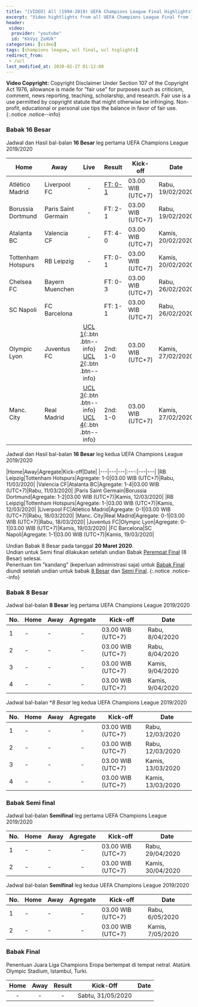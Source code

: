 ```yaml
---
title: "[VIDEO] All (1994-2019) UEFA Champions League Final Highlights"
excerpt: "Video hightlights from all UEFA Champions League Final from 1994 until 2019"
header:
 video:
  provider: "youtube"
  id: "KkVyz_ZaXUk"
categories: [video]
tags: [champions league, ucl final, ucl higlights]
redirect_from:
 - /ucl
last_modified_at: 2020-02-27 01:12:08
---
```

**Video Copyright:** Copyright Disclaimer Under Section 107 of the Copyright Act 1976, allowance is made for "fair use" for purposes such as criticism, comment, news reporting, teaching, scholarship, and research. Fair use is a use permitted by copyright statute that might otherwise be infringing. Non-profit, educational or personal use tips the balance in favor of fair use.
{:.notice .notice--info}

### Babak 16 Besar

Jadwal dan Hasil bal-balan **16 Besar** leg pertama UEFA Champions League 2019/2020

|Home|Away|Live|Result|Kick-off|Date|
|---|---|:---:|---|---|---|
|Atlético Madrid|Liverpool FC|-|[FT: 0-1](/liverpool/ucl-away-vs-atletico/)|03.00 WIB (UTC+7)|Rabu, 19/02/2020|
|Borussia Dortmund|Paris Saint Germain|-|FT: 2-1|03.00 WIB (UTC+7)|Rabu, 19/02/2020|
|Atalanta BC|Valencia CF|-|FT: 4-0|03.00 WIB (UTC+7)|Kamis, 20/02/2020|
|Tottenham Hotspurs|RB Leipzig|-|FT: 0-1|03.00 WIB (UTC+7)|Kamis, 20/02/2020|
|Chelsea FC|Bayern Muenchen||FT: 0-3|03.00 WIB (UTC+7)|Rabu, 26/02/2020|
|SC Napoli|FC Barcelona||FT: 1-1|03.00 WIB (UTC+7)|Rabu, 26/02/2020|
|Olympic Lyon|Juventus FC|[UCL 1](/uclkamis1){:.btn .btn--info} [UCL 2](/uclkamis2){:.btn .btn--info}|2nd: 1-0|03.00 WIB (UTC+7)|Kamis, 27/02/2020|
|Manc. City|Real Madrid|[UCL 3](/uclkamis3){:.btn .btn--info} [UCL 4](/uclkamis4){:.btn .btn--info}|2nd: 1-0|03.00 WIB (UTC+7)|Kamis, 27/02/2020|

Jadwal dan Hasil bal-balan **16 Besar** leg kedua UEFA Champions League 2019/2020

|Home|Away|Agregate|Kick-off|Date|
|---|---|---|:---:|---|---|
|RB Leipzig|Tottenham Hotspurs|Agregate: 1-0|03.00 WIB (UTC+7)|Rabu, 11/03/2020|
|Valencia CF|Atalanta BC|Agregate: 1-4|03.00 WIB (UTC+7)|Rabu, 11/03/2020|
|Paris Saint Germain|Borussia Dortmund|Agregate: 1-2|03.00 WIB (UTC+7)|Kamis, 12/03/2020|
|RB Leipzig|Tottenham Hotspurs|Agregate: 1-|03.00 WIB (UTC+7)|Kamis, 12/03/2020|
|Liverpool FC|Atlético Madrid|Agregate: 0-1|03.00 WIB (UTC+7)|Rabu, 18/03/2020|
|Manc. City|Real Madrid|Agregate: 0-1|03.00 WIB (UTC+7)|Rabu, 18/03/2020|
|Juventus FC|Olympic Lyon|Agregate: 0-1|03.00 WIB (UTC+7)|Kamis, 19/03/2020|
|FC Barcelona|SC Napoli|Agregate: 1-1|03.00 WIB (UTC+7)|Kamis, 19/03/2020|

Undian Babak 8 Besar pada tanggal **20 Maret 2020**. <br/>
Undian untuk Semi final dilakukan setelah undian Babak [Perempat Final](#babak-8-besar) (8 Besar) selesai. <br/>
Penentuan tim "kandang" (keperluan administrasi saja) untuk [Babak Final](#babak-final) diundi setelah undian untuk babak [8 Besar](#babak-8-besar) dan [Semi Final](#babak-semi-final).
{:.notice .notice--info}

### Babak 8 Besar

Jadwal bal-balan **8 Besar** leg pertama UEFA Champions League 2019/2020

|No.|Home|Away|Agregate|Kick-off|Date|
|---|---|---|:---:|---|---|
|1| - | - | - |03.00 WIB (UTC+7)|Rabu, 8/04/2020|
|2| - | - | - |03.00 WIB (UTC+7)|Rabu, 8/04/2020|
|3| - | - | - |03.00 WIB (UTC+7)|Kamis, 9/04/2020|
|4| - | - | - |03.00 WIB (UTC+7)|Kamis, 9/04/2020|

Jadwal bal-balan **8 Besar* leg kedua UEFA Champions League 2019/2020

|No.|Home|Away|Agregate|Kick-off|Date|
|---|---|---|:---:|---|---|
|1| - | - | - |03.00 WIB (UTC+7)|Rabu, 12/03/2020|
|2| - | - | - |03.00 WIB (UTC+7)|Rabu, 12/03/2020|
|3| - | - | - |03.00 WIB (UTC+7)|Kamis, 13/03/2020|
|4| - | - | - |03.00 WIB (UTC+7)|Kamis, 13/03/2020|

### Babak Semi final

Jadwal bal-balan **Semifinal** leg pertama UEFA Champions League 2019/2020

|No.|Home|Away|Agregate|Kick-off|Date|
|---|---|---|:---:|---|---|
|1| - | - | - |03.00 WIB (UTC+7)|Rabu, 29/04/2020|
|2| - | - | - |03.00 WIB (UTC+7)|Kamis, 30/04/2020|

Jadwal bal-balan **Semifinal** leg kedua UEFA Champions League 2019/2020

|No.|Home|Away|Agregate|Kick-off|Date|
|---|---|---|:---:|---|---|
|1| - | - | - |03.00 WIB (UTC+7)|Rabu, 6/05/2020|
|2| - | - | - |03.00 WIB (UTC+7)|Kamis, 7/05/2020|

### Babak Final

Penentuan Juara Liga Champions Eropa bertempat di tempat netral. Atatürk Olympic Stadium, Istambul, Turki.

|Home|Away|Result|Kick-Off|Date|
|:---:|:---:|:---:|---|---|
| - | - | - |Sabtu, 31/05/2020|

